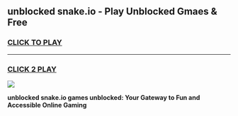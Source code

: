 
## unblocked snake.io - Play Unblocked Gmaes & Free
<h3>
<a href="https://news.freeplayer.one?title=unblocked_snake.io&ref=16F">CLICK TO PLAY</a></h3>
<hr>

<h3>
<a href="https://news.freeplayer.one?title=unblocked_snake.io&ref=16F">CLICK 2 PLAY</a>
  
</h3>

<a href="https://news.freeplayer.one?title=unblocked_snake.io&ref=16F/"><img src="https://clearcache.store/games.png"></a>


**unblocked snake.io games unblocked: Your Gateway to Fun and Accessible Online Gaming**
